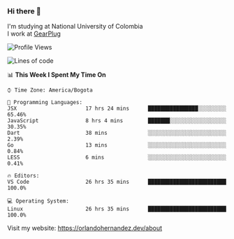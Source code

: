 ### Hi there 👋


<!--**AR4Z/AR4Z** is a ✨ _special_ ✨ repository because its `README.md` (this file) appears on your GitHub profile.

Here are some ideas to get you started:-->
I'm studying at National University of Colombia
<br>
I work at <a href="https://gearplug.io/en/">GearPlug</a>
<br>

<!--START_SECTION:waka-->
![Profile Views](http://img.shields.io/badge/Profile%20Views-0-blue)

![Lines of code](https://img.shields.io/badge/From%20Hello%20World%20I%27ve%20Written-22.1%20million%20lines%20of%20code-blue)

📊 **This Week I Spent My Time On** 

```text
⌚︎ Time Zone: America/Bogota

💬 Programming Languages: 
JSX                      17 hrs 24 mins      ████████████████░░░░░░░░░   65.46% 
JavaScript               8 hrs 4 mins        ███████░░░░░░░░░░░░░░░░░░   30.35% 
Dart                     38 mins             ░░░░░░░░░░░░░░░░░░░░░░░░░   2.39% 
Go                       13 mins             ░░░░░░░░░░░░░░░░░░░░░░░░░   0.84% 
LESS                     6 mins              ░░░░░░░░░░░░░░░░░░░░░░░░░   0.41%

🔥 Editors: 
VS Code                  26 hrs 35 mins      █████████████████████████   100.0%

💻 Operating System: 
Linux                    26 hrs 35 mins      █████████████████████████   100.0%

```


<!--END_SECTION:waka-->


Visit my website: https://orlandohernandez.dev/about

